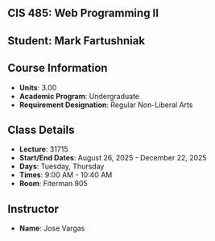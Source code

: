 ## CIS 485: Web Programming II  
## Student: Mark Fartushniak 

## Course Information  
- **Units**: 3.00  
- **Academic Program**: Undergraduate  
- **Requirement Designation**: Regular Non-Liberal Arts  

## Class Details  
- **Lecture**: 31715  
- **Start/End Dates**: August 26, 2025 - December 22, 2025  
- **Days**: Tuesday, Thursday  
- **Times**: 9:00 AM - 10:40 AM  
- **Room**: Fiterman 905  

## Instructor  
- **Name**: Jose Vargas